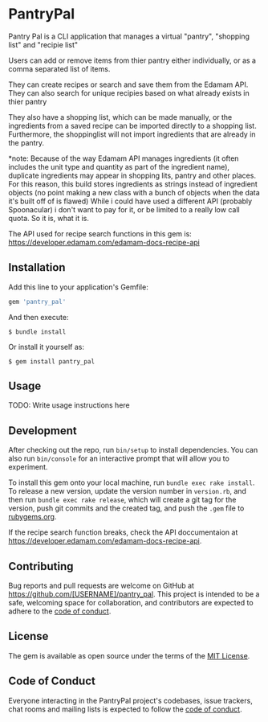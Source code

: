 # PantryPal
Pantry Pal is a CLI application that manages a virtual "pantry", "shopping list" and "recipie list"

Users can add or remove items from thier pantry either individually, or as a comma separated list of items.

They can create recipes or search and save them from the Edamam API. 
They can also search for unique recipies based on what already exists in thier pantry

They also have a shopping list, which can be made manually, or the ingredients from a saved recipe can be imported directly to a shopping list.
Furthermore, the shoppinglist will not import ingredients that are already in the pantry.

*note: Because of the way Edamam API manages ingredients (it often includes the unit type and quantity as part of the ingredient name), 
duplicate ingredients may appear in shopping lits, pantry and other places. 
For this reason, this build stores ingredients as strings instead of ingredient objects
(no point making a new class with a bunch of objects when the data it's built off of is flawed)
While i could have used a different API (probably Spoonacular) i don't want to pay for it, or be limited to a really low call quota.
So it is, what it is.



The API used for recipe search functions in this gem is:
https://developer.edamam.com/edamam-docs-recipe-api

## Installation

Add this line to your application's Gemfile:

```ruby
gem 'pantry_pal'
```

And then execute:

    $ bundle install

Or install it yourself as:

    $ gem install pantry_pal

## Usage

TODO: Write usage instructions here

## Development

After checking out the repo, run `bin/setup` to install dependencies. You can also run `bin/console` for an interactive prompt that will allow you to experiment.

To install this gem onto your local machine, run `bundle exec rake install`. To release a new version, update the version number in `version.rb`, and then run `bundle exec rake release`, which will create a git tag for the version, push git commits and the created tag, and push the `.gem` file to [rubygems.org](https://rubygems.org).


If the recipe search function breaks, check the API doccumentaion at https://developer.edamam.com/edamam-docs-recipe-api. 

## Contributing

Bug reports and pull requests are welcome on GitHub at https://github.com/[USERNAME]/pantry_pal. This project is intended to be a safe, welcoming space for collaboration, and contributors are expected to adhere to the [code of conduct](https://github.com/[USERNAME]/pantry_pal/blob/master/CODE_OF_CONDUCT.md).

## License

The gem is available as open source under the terms of the [MIT License](https://opensource.org/licenses/MIT).

## Code of Conduct

Everyone interacting in the PantryPal project's codebases, issue trackers, chat rooms and mailing lists is expected to follow the [code of conduct](https://github.com/[USERNAME]/pantry_pal/blob/master/CODE_OF_CONDUCT.md).
